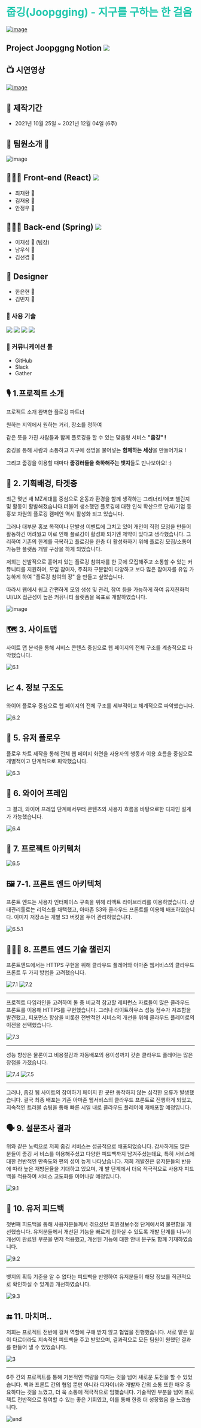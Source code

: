 

# **<span style="color:#23C8AF">줍깅(Joopgging) - 지구를 구하는 한 걸음 </span>**


[![image](https://img1.daumcdn.net/thumb/R1280x0/?scode=mtistory2&fname=https%3A%2F%2Fblog.kakaocdn.net%2Fdn%2FK2jSR%2FbtrmQ3IexYJ%2FFrkQKK7LwYi0LyQdpLjykk%2Fimg.png)](https://joopgging.link)

## Project Joopggng Notion <a href="https://available-parent-09c.notion.site/12-aac1c51225424d16bda9bcce1bdb2360"><img src="https://img.shields.io/badge/Notion-000000?style=flat&logo=Notion&logoColor=white&link=https://available-parent-09c.notion.site/12-aac1c51225424d16bda9bcce1bdb2360"/></a>





## 📺 시연영상

[![image](https://img1.daumcdn.net/thumb/R1280x0/?scode=mtistory2&fname=https%3A%2F%2Fblog.kakaocdn.net%2Fdn%2FpWazz%2FbtrmLAf2uvj%2FOUgZji2TqfpvnHfkv1MCP1%2Fimg.png)](https://www.youtube.com/watch?v=3pamegVi4_w&t=1s)






## 📅 제작기간 

* 2021년 10월 25일 ~ 2021년 12월 04일 (6주)

## 💃 팀원소개 🕺

![image](https://img1.daumcdn.net/thumb/R1280x0/?scode=mtistory2&fname=https%3A%2F%2Fblog.kakaocdn.net%2Fdn%2FlFfL4%2FbtrmTPB2OFM%2FnOaLHITePIuKIlRM5zSwsK%2Fimg.png)

## 👨🏻‍💻 Front-end (React) <a href="https://github.com/spacejay1007/plogging_FE"><img src="https://img.shields.io/badge/GitHub-000000?style=flat&logo=GitHub&logoColor=white&link=https://github.com/spacejay1007/plogging_FE"/></a>

  * 최재환 🧔
  * 김재용 👨
  * 안정우 🧔

## 🧑🏽‍💻 Back-end (Spring) <a href="https://github.com/kancho06/Joopging-Server"><img src="https://img.shields.io/badge/GitHub-000000?style=flat&logo=GitHub&logoColor=white&link=https://github.com/spacejay1007/plogging_FE"/></a>

  * 이재성 🧔 (팀장)
  * 남우식 👨
  * 김선겸 🧔

## 🎨 Designer 

  * 한은현 👩
  * 김민지 👧

### 🔧 사용 기술 

<a href="https://ko.reactjs.org/" target="_blank"><img src="https://img.shields.io/badge/React-61DAFB?style=flat-square&logo=React&logoColor=white"/></a>    <a href="https://javascript.info/" target="_blank"><img src="https://img.shields.io/badge/JavaScript-F7DF1E?style=flat-square&logo=JavaScript&logoColor=white"/></a>    <a href="https://ko.redux.js.org/" target="_blank"><img src="https://img.shields.io/badge/Redux-764ABC?style=flat-square&logo=Redux&logoColor=white"/></a>    <a href="https://styled-components.com/" target="_blank"><img src="https://img.shields.io/badge/Styled-components-DB7093?style=flat-square&logo=Styled-components&logoColor=white"/></a>

### 💬 커뮤니케이션 툴

- GitHub
- Slack
- Gather

## 🎙 **1.프로젝트 소개**
프로젝트 소개 완벽한 플로깅 파트너

원하는 지역에서 원하는 거리, 장소를 정하여

같은 뜻을 가진 사람들과 함께 플로깅을 할 수 있는 맞춤형 서비스 **"줍깅" !**

줍깅을 통해 사람과 소통하고 지구에 생명을 불어넣는 **함께하는 세상**을 만들어가요 !

그리고 줍깅을 이용할 때마다 **줍깅러들을 축하해주는 뱃지**들도 만나보아요! :)

## 🎯 **2. 기획배경, 타겟층**
최근 몇년 새 MZ세대를 중심으로 운동과 환경을 함께 생각하는 그리너리/에코 챌린지 및 활동이 활발해졌습니다.더불어 생소했던 플로깅에 대한 인식 확산으로 단체/기업 등 홍보 차원의 플로깅 캠페인 역시 활성화 되고 있습니다.

그러나 대부분 홍보 목적이나 단발성 이벤트에 그치고 있어 개인이 직접 모임을 만들어 활동하긴 어려웠고 이로 인해 플로깅이 활성화 되기엔 제약이 있다고 생각했습니다. 그리하여 기존의 한계를 극복하고 플로깅을 한층 더 활성화하기 위해 플로깅 모집/소통이 가능한 플랫폼 개발 구상을 하게 되었습니다.

저희는 산발적으로 흩어져 있는 플로깅 참여자를 한 곳에 모집해주고 소통할 수 있는 커뮤니티를 지원하며, 모임 참여자, 주최자 구분없이 다양하고 보다 많은 참여자를 유입 가능하게 하여 "플로깅 참여의 장" 을 만들고 싶었습니다.

따라서 웹에서 쉽고 간편하게 모임 생성 및 관리, 참여 등을 가능하게 하여 유저친화적UI/UX 접근성이 높은 커뮤니티 플랫폼을 목표로 개발하였습니다.

![image](https://github.com/kancho06/Joopging-Server/raw/develop/readme_img/baegyong.png)

## 🗺 **3. 사이트맵**
사이트 맵 분석을 통해 서비스 콘텐츠 중심으로 웹 페이지의 전체 구조를 계층적으로 파악했습니다.

![6.1](./readmeImg/6.1.png)
## 📈 **4. 정보 구조도**
와이어 플로우 중심으로 웹 페이지의 전체 구조를 세부적이고 체계적으로 파악했습니다.

![6.2](./readmeImg/6.2.png)
## 🌊 **5. 유저 플로우**
플로우 차트 제작을 통해 전체 웹 페이지 화면을 사용자의 행동과 이용 흐름을 중심으로 개별적이고 단계적으로 파악했습니다.

![6.3](./readmeImg/6.3.png)
## 📰 **6. 와이어 프레임**
그 결과, 와이어 프레임 단계에서부터 콘텐츠와 사용자 흐름을 바탕으로한 디자인 설계가 가능했습니다.

![6.4](./readmeImg/6.4.png)
## 🔗 **7. 프로젝트 아키텍처**
![6.5](./readmeImg/6.5.png)
## 🖼 **7-1. 프론트 엔드 아키텍처**
프론트 엔드는 사용자 인터페이스 구축을 위해 리액트 라이브러리를 이용하였습니다. 
상태관리툴로는 리덕스를 채택했고, 아마존 S3와 클라우드 프론트를 이용해 배포하였습니다. 
이미지 저장소는 개별 S3 버킷을 두어 관리하였습니다.
 
![6.5.1](./readmeImg/6.5.1.png)
## 👨🏻‍💻 **8. 프론트 엔드 기술 챌린지**
프론트엔드에서는 HTTPS 구현을 위해 클라우드 플레어와 아마존 웹서비스의 클라우드 프론트 두 가지 방법을 고려했습니다. 

![7.1](./readmeImg/7.1.png)
![7.2](./readmeImg/7.2.png)
***
프로젝트 타임라인을 고려하여 둘 중 비교적 참고할 레퍼런스 자료들이 많은 클라우드 프론트를 이용해 HTTPS를 구현했습니다.
그러나 라이트하우스 성능 점수가 저조함을 발견했고, 퍼포먼스 향상을 비롯한 전반적인 서비스의 개선을 위해 클라우드 플레어로의 이전을 선택했습니다. 

![7.3](./readmeImg/7.3.png)
***
성능 향상은 물론이고 비용절감과 자동배포의 용이성까지 갖춘 클라우드 플레어는 많은 장점을 가졌습니다.

![7.4](./readmeImg/7.4.png)
![7.5](./readmeImg/7.5.png)
***
그러나, 줍깅 웹 사이트의 참여하기 페이지 한 곳만 동작하지 않는 심각한 오류가 발생했습니다. 
결국 최종 배포는 기존 아마존 웹서비스의 클라우드 프론트로 진행하게 되었고, 지속적인 트러블 슈팅을 통해 빠른 시일 내로 클라우드 플레어에 재배포할 예정입니다.
## 🗣 **9. 설문조사 결과**
위와 같은 노력으로 저희 줍깅 서비스는 성공적으로 배포되었습니다. 감사하게도 많은 분들이 줍깅 서
비스를 이용해주셨고 다양한 피드백까지 남겨주셨는데요, 특히 서비스에 대한 전반적인 만족도와 편의
성이 높게 나타났습니다. 저희 개발진은 유저분들의 반응에 따라 높은 재방문율을 기대하고 있으며, 개
발 단계에서 더욱 적극적으로 사용자 피드백을 적용하여 서비스 고도화를 이어나갈 예정입니다.

![9.1](./readmeImg/9.1.png)
## 📝 **10. 유저 피드백**
첫번째 피드백을 통해 사용자분들께서 겪으셨던 회원정보수정 단계에서의 불편함을 개선했습니다. 
유저분들께서 개선된 기능을 빠르게 접하실 수 있도록 개발 단계를 나누어 개선이 완료된 부분을 먼저 적용했고, 개선된 기능에 대한 안내 문구도 함께 기재하였습니다.

![9.2](./readmeImg/9.2.png)
***
뱃지의 획득 기준을 알 수 없다는 피드백을 반영하여 유저분들이 해당 정보를 직관적으로 확인하실 수
있게끔 개선하였습니다.

![9.3](./readmeImg/9.3.png)
## 🔚 **11. 마치며..**
저희는 프로젝트 전반에 걸쳐 역할에 구애 받지 않고 협업을 진행했습니다. 서로 맡은 일이 다르더라도
지속적인 피드백을 주고 받았으며, 결과적으로 모든 팀원이 원했던 결과를 만들어 낼 수 있었습니다.

![3](./readmeImg/3.png)
***
6주 간의 프로젝트를 통해 기본적인 역량을 다지는 것을 넘어 새로운 도전을 할 수 있었습니다. 
백과 프론트 간의 협업 뿐만 아니라 디자이너와 개발자 간의 소통 또한 매우 중요하다는 것을 느꼈고, 더
욱 소통에 적극적으로 임했습니다.
기술적인 부분을 넘어 프로젝트 전반적으로 참여할 수 있는 좋은 기회였고, 이를 통해 한층 더 성장했음
을 느꼈습니다.

![end](./readmeImg/end.png)




